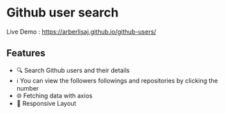# Github user search 
Live Demo : https://arberlisaj.github.io/github-users/

##  Features
- 🔍 Search Github users and their details 
- ℹ   You can view the followers followings and repositories by clicking the number
- 🌐 Fetching data with axios
- 📱 Responsive Layout
